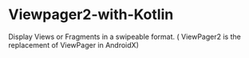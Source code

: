 # Viewpager2-with-Kotlin
Display Views or Fragments in a swipeable format. ( ViewPager2 is the replacement of ViewPager in AndroidX)
